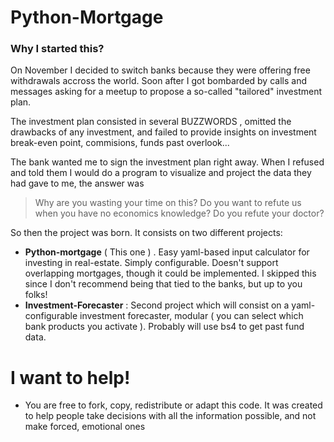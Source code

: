 # Python-Mortgage

### Why I started this?
  
  On November I decided to switch banks because they were offering free withdrawals accross the world.
  Soon after I got bombarded by calls and messages asking for a meetup to propose a so-called "tailored" investment plan.
  
  The investment plan consisted in several BUZZWORDS , omitted the drawbacks of any investment, and failed to provide insights on investment break-even point, commisions, funds past overlook...
  
  The bank wanted me to sign the investment plan right away. When I refused and told them I would do a program to visualize and project the data they had gave to me, the answer was 
  
  > Why are you wasting your time on this? Do you want to refute us when you have no economics knowledge? Do you refute your doctor?

So then the project was born. It consists on two different projects:

- **Python-mortgage** ( This one ) . Easy yaml-based input calculator for investing in real-estate. Simply configurable. Doesn't support overlapping mortgages, though it could be implemented. I skipped this since I don't recommend being that tied to the banks, but up to you folks!
- **Investment-Forecaster** : Second project which will consist on a yaml-configurable investment forecaster, modular ( you can select which bank products you activate ). Probably will use bs4 to get past fund data.

# I want to help!

  - You are free to fork, copy, redistribute or adapt this code. It was created to help people take decisions with all the information possible, and not make forced, emotional ones

